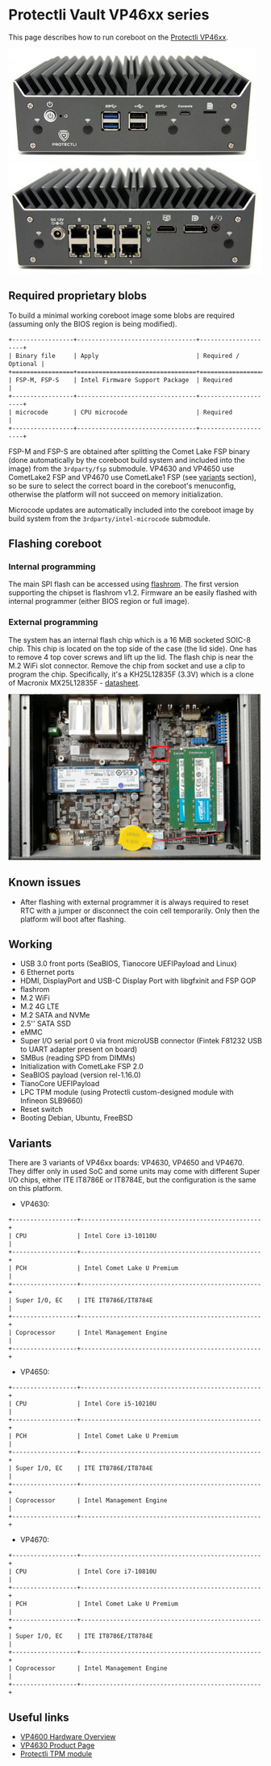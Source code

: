 # Protectli Vault VP46xx series

This page describes how to run coreboot on the [Protectli VP46xx].

![](vp46xx_front.jpg)
![](vp46xx_back.jpg)

## Required proprietary blobs

To build a minimal working coreboot image some blobs are required (assuming
only the BIOS region is being modified).

```eval_rst
+-----------------+---------------------------------+---------------------+
| Binary file     | Apply                           | Required / Optional |
+=================+=================================+=====================+
| FSP-M, FSP-S    | Intel Firmware Support Package  | Required            |
+-----------------+---------------------------------+---------------------+
| microcode       | CPU microcode                   | Required            |
+-----------------+---------------------------------+---------------------+
```

FSP-M and FSP-S are obtained after splitting the Comet Lake FSP binary (done
automatically by the coreboot build system and included into the image) from
the `3rdparty/fsp` submodule. VP4630 and VP4650 use CometLake2 FSP and VP4670
use CometLake1 FSP (see [variants](#variants) section), so be sure to select
the correct board in the coreboot's menuconfig, otherwise the platform will not
succeed on memory initialization.

Microcode updates are automatically included into the coreboot image by build
system from the `3rdparty/intel-microcode` submodule.

## Flashing coreboot

### Internal programming

The main SPI flash can be accessed using [flashrom]. The first version
supporting the chipset is flashrom v1.2. Firmware an be easily flashed
with internal programmer (either BIOS region or full image).

### External programming

The system has an internal flash chip which is a 16 MiB socketed SOIC-8 chip.
This chip is located on the top side of the case (the lid side). One has to
remove 4 top cover screws and lift up the lid. The flash chip is near the M.2
WiFi slot connector. Remove the chip from socket and use a clip to program the
chip. Specifically, it's a KH25L12835F (3.3V) which is a clone of Macronix
MX25L12835F - [datasheet][MX25L12835F].

![](vp46xx_flash.jpg)

## Known issues

- After flashing with external programmer it is always required to reset RTC
  with a jumper or disconnect the coin cell temporarily. Only then the platform
  will boot after flashing.

## Working

- USB 3.0 front ports (SeaBIOS, Tianocore UEFIPayload and Linux)
- 6 Ethernet ports
- HDMI, DisplayPort and USB-C Display Port with libgfxinit and FSP GOP
- flashrom
- M.2 WiFi
- M.2 4G LTE
- M.2 SATA and NVMe
- 2.5'' SATA SSD
- eMMC
- Super I/O serial port 0 via front microUSB connector (Fintek F81232 USB to
  UART adapter present on board)
- SMBus (reading SPD from DIMMs)
- Initialization with CometLake FSP 2.0
- SeaBIOS payload (version rel-1.16.0)
- TianoCore UEFIPayload
- LPC TPM module (using Protectli custom-designed module with Infineon SLB9660)
- Reset switch
- Booting Debian, Ubuntu, FreeBSD

## Variants

There are 3 variants of VP46xx boards: VP4630, VP4650 and VP4670. They differ
only in used SoC and some units may come with different Super I/O chips, either
ITE IT8786E or IT8784E, but the configuration is the same on this platform.

- VP4630:

```eval_rst
+------------------+--------------------------------------------------+
| CPU              | Intel Core i3-10110U                             |
+------------------+--------------------------------------------------+
| PCH              | Intel Comet Lake U Premium                       |
+------------------+--------------------------------------------------+
| Super I/O, EC    | ITE IT8786E/IT8784E                              |
+------------------+--------------------------------------------------+
| Coprocessor      | Intel Management Engine                          |
+------------------+--------------------------------------------------+
```

- VP4650:

```eval_rst
+------------------+--------------------------------------------------+
| CPU              | Intel Core i5-10210U                             |
+------------------+--------------------------------------------------+
| PCH              | Intel Comet Lake U Premium                       |
+------------------+--------------------------------------------------+
| Super I/O, EC    | ITE IT8786E/IT8784E                              |
+------------------+--------------------------------------------------+
| Coprocessor      | Intel Management Engine                          |
+------------------+--------------------------------------------------+
```

- VP4670:

```eval_rst
+------------------+--------------------------------------------------+
| CPU              | Intel Core i7-10810U                             |
+------------------+--------------------------------------------------+
| PCH              | Intel Comet Lake U Premium                       |
+------------------+--------------------------------------------------+
| Super I/O, EC    | ITE IT8786E/IT8784E                              |
+------------------+--------------------------------------------------+
| Coprocessor      | Intel Management Engine                          |
+------------------+--------------------------------------------------+
```

## Useful links

- [VP4600 Hardware Overview](https://protectli.com/kb/vp4600-hardware-overview/)
- [VP4630 Product Page](https://protectli.com/product/vp4630/)
- [Protectli TPM module](https://protectli.com/product/tpm-module/)

[Protectli VP46xx]: https://protectli.com/vault-6-port/
[MX25L12835F]: https://www.mxic.com.tw/Lists/Datasheet/Attachments/8653/MX25L12835F,%203V,%20128Mb,%20v1.6.pdf
[flashrom]: https://flashrom.org/Flashrom
